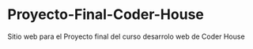 # Proyecto-Final-Coder-House

Sitio web para el Proyecto final del curso desarrolo web de Coder House
